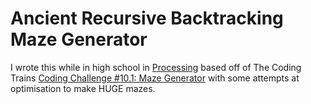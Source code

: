 # Ancient Recursive Backtracking Maze Generator
I wrote this while in high school in [Processing](https://processing.org/) based off of The Coding Trains [Coding Challenge #10.1: Maze Generator](https://www.youtube.com/watch?v=HyK_Q5rrcr4)
with some attempts at optimisation to make HUGE mazes.
